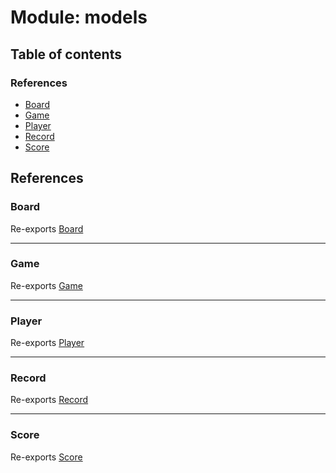 # Module: models

## Table of contents

### References

- [Board](../wiki/models#board)
- [Game](../wiki/models#game)
- [Player](../wiki/models#player)
- [Record](../wiki/models#record)
- [Score](../wiki/models#score)

## References

### Board

Re-exports [Board](../wiki/models.Board.Board)

___

### Game

Re-exports [Game](../wiki/models.Game.Game)

___

### Player

Re-exports [Player](../wiki/models.Player.Player)

___

### Record

Re-exports [Record](../wiki/models.Record.Record)

___

### Score

Re-exports [Score](../wiki/models.Score.Score)
